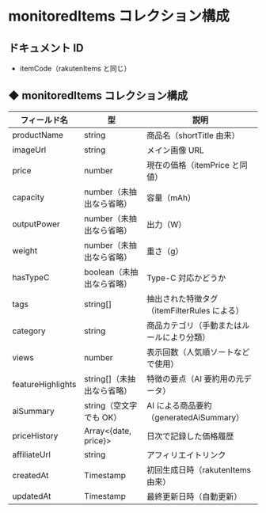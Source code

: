 # monitoredItems コレクション構成

## ドキュメント ID

- itemCode（rakutenItems と同じ）

## ◆ monitoredItems コレクション構成

| フィールド名      | 型                         | 説明                                         |
| ----------------- | -------------------------- | -------------------------------------------- |
| productName       | string                     | 商品名（shortTitle 由来）                    |
| imageUrl          | string                     | メイン画像 URL                               |
| price             | number                     | 現在の価格（itemPrice と同値）               |
| capacity          | number（未抽出なら省略）   | 容量（mAh）                                  |
| outputPower       | number（未抽出なら省略）   | 出力（W）                                    |
| weight            | number（未抽出なら省略）   | 重さ（g）                                    |
| hasTypeC          | boolean（未抽出なら省略）  | Type-C 対応かどうか                          |
| tags              | string[]                   | 抽出された特徴タグ（itemFilterRules による） |
| category          | string                     | 商品カテゴリ（手動またはルールにより分類）   |
| views             | number                     | 表示回数（人気順ソートなどで使用）           |
| featureHighlights | string[]（未抽出なら省略） | 特徴の要点（AI 要約用の元データ）            |
| aiSummary         | string（空文字でも OK）    | AI による商品要約（generatedAiSummary）      |
| priceHistory      | Array<{date, price}>       | 日次で記録した価格履歴                       |
| affiliateUrl      | string                     | アフィリエイトリンク                         |
| createdAt         | Timestamp                  | 初回生成日時（rakutenItems 由来）            |
| updatedAt         | Timestamp                  | 最終更新日時（自動更新）                     |
